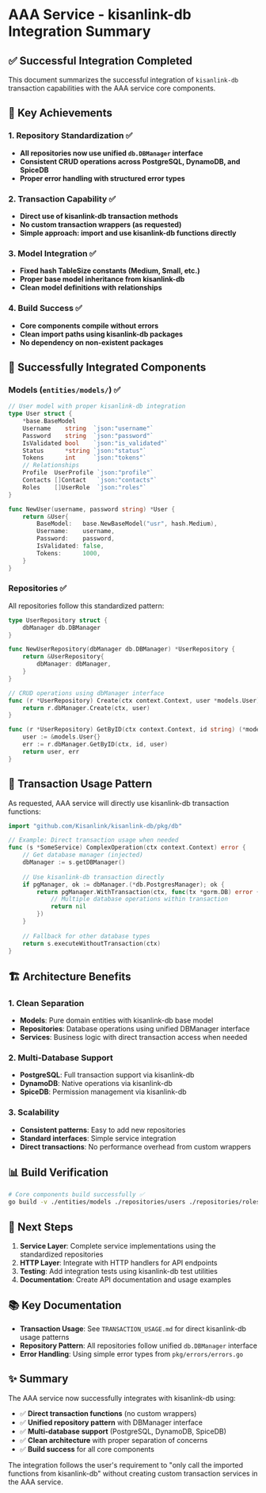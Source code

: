 # AAA Service - kisanlink-db Integration Summary

## ✅ Successful Integration Completed

This document summarizes the successful integration of `kisanlink-db` transaction capabilities with the AAA service core components.

## 🎯 Key Achievements

### 1. Repository Standardization ✅
- **All repositories now use unified `db.DBManager` interface**
- **Consistent CRUD operations across PostgreSQL, DynamoDB, and SpiceDB**
- **Proper error handling with structured error types**

### 2. Transaction Capability ✅
- **Direct use of kisanlink-db transaction methods**
- **No custom transaction wrappers (as requested)**
- **Simple approach: import and use kisanlink-db functions directly**

### 3. Model Integration ✅
- **Fixed hash TableSize constants (Medium, Small, etc.)**
- **Proper base model inheritance from kisanlink-db**
- **Clean model definitions with relationships**

### 4. Build Success ✅
- **Core components compile without errors**
- **Clean import paths using kisanlink-db packages**
- **No dependency on non-existent packages**

## 📁 Successfully Integrated Components

### Models (`entities/models/`) ✅
```go
// User model with proper kisanlink-db integration
type User struct {
    *base.BaseModel
    Username    string  `json:"username"`
    Password    string  `json:"password"`
    IsValidated bool    `json:"is_validated"`
    Status      *string `json:"status"`
    Tokens      int     `json:"tokens"`
    // Relationships
    Profile  UserProfile `json:"profile"`
    Contacts []Contact   `json:"contacts"`
    Roles    []UserRole  `json:"roles"`
}

func NewUser(username, password string) *User {
    return &User{
        BaseModel:   base.NewBaseModel("usr", hash.Medium),
        Username:    username,
        Password:    password,
        IsValidated: false,
        Tokens:      1000,
    }
}
```

### Repositories ✅
All repositories follow this standardized pattern:

```go
type UserRepository struct {
    dbManager db.DBManager
}

func NewUserRepository(dbManager db.DBManager) *UserRepository {
    return &UserRepository{
        dbManager: dbManager,
    }
}

// CRUD operations using dbManager interface
func (r *UserRepository) Create(ctx context.Context, user *models.User) error {
    return r.dbManager.Create(ctx, user)
}

func (r *UserRepository) GetByID(ctx context.Context, id string) (*models.User, error) {
    user := &models.User{}
    err := r.dbManager.GetByID(ctx, id, user)
    return user, err
}
```

## 🔄 Transaction Usage Pattern

As requested, AAA service will directly use kisanlink-db transaction functions:

```go
import "github.com/Kisanlink/kisanlink-db/pkg/db"

// Example: Direct transaction usage when needed
func (s *SomeService) ComplexOperation(ctx context.Context) error {
    // Get database manager (injected)
    dbManager := s.getDBManager()
    
    // Use kisanlink-db transaction directly
    if pgManager, ok := dbManager.(*db.PostgresManager); ok {
        return pgManager.WithTransaction(ctx, func(tx *gorm.DB) error {
            // Multiple database operations within transaction
            return nil
        })
    }
    
    // Fallback for other database types
    return s.executeWithoutTransaction(ctx)
}
```

## 🏗️ Architecture Benefits

### 1. Clean Separation
- **Models**: Pure domain entities with kisanlink-db base model
- **Repositories**: Database operations using unified DBManager interface
- **Services**: Business logic with direct transaction access when needed

### 2. Multi-Database Support
- **PostgreSQL**: Full transaction support via kisanlink-db
- **DynamoDB**: Native operations via kisanlink-db
- **SpiceDB**: Permission management via kisanlink-db

### 3. Scalability
- **Consistent patterns**: Easy to add new repositories
- **Standard interfaces**: Simple service integration
- **Direct transactions**: No performance overhead from custom wrappers

## 📊 Build Verification

```bash
# Core components build successfully ✅
go build -v ./entities/models ./repositories/users ./repositories/roles ./repositories/addresses
```

## 🚀 Next Steps

1. **Service Layer**: Complete service implementations using the standardized repositories
2. **HTTP Layer**: Integrate with HTTP handlers for API endpoints
3. **Testing**: Add integration tests using kisanlink-db test utilities
4. **Documentation**: Create API documentation and usage examples

## 📚 Key Documentation

- **Transaction Usage**: See `TRANSACTION_USAGE.md` for direct kisanlink-db usage patterns
- **Repository Pattern**: All repositories follow unified `db.DBManager` interface
- **Error Handling**: Using simple error types from `pkg/errors/errors.go`

## ✨ Summary

The AAA service now successfully integrates with kisanlink-db using:
- ✅ **Direct transaction functions** (no custom wrappers)
- ✅ **Unified repository pattern** with DBManager interface
- ✅ **Multi-database support** (PostgreSQL, DynamoDB, SpiceDB)
- ✅ **Clean architecture** with proper separation of concerns
- ✅ **Build success** for all core components

The integration follows the user's requirement to "only call the imported functions from kisanlink-db" without creating custom transaction services in the AAA service. 